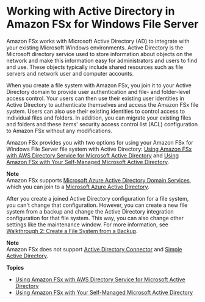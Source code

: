 # Working with Active Directory in Amazon FSx for Windows File Server<a name="aws-ad-integration-fsxW"></a>

Amazon FSx works with Microsoft Active Directory \(AD\) to integrate with your existing Microsoft Windows environments\. Active Directory is the Microsoft directory service used to store information about objects on the network and make this information easy for administrators and users to find and use\. These objects typically include shared resources such as file servers and network user and computer accounts\. 

When you create a file system with Amazon FSx, you join it to your Active Directory domain to provide user authentication and file\- and folder\-level access control\. Your users can then use their existing user identities in Active Directory to authenticate themselves and access the Amazon FSx file system\. Users can also use their existing identities to control access to individual files and folders\. In addition, you can migrate your existing files and folders and these items' security access control list \(ACL\) configuration to Amazon FSx without any modifications\. 

Amazon FSx provides you with two options for using your Amazon FSx for Windows File Server file system with Active Directory: [Using Amazon FSx with AWS Directory Service for Microsoft Active Directory](fsx-aws-managed-ad.md) and [Using Amazon FSx with Your Self\-Managed Microsoft Active Directory](self-managed-AD.md)\. 

**Note**  
Amazon FSx supports [Microsoft Azure Active Directory Domain Services](https://docs.microsoft.com/en-us/azure/active-directory-domain-services/overview), which you can join to a [Microsoft Azure Active Directory](https://docs.microsoft.com/en-us/azure/active-directory/fundamentals/active-directory-whatis)\.

After you create a joined Active Directory configuration for a file system, you can't change that configuration\. However, you can create a new file system from a backup and change the Active Directory integration configuration for that file system\. This way, you can also change other settings like the maintenance window\. For more information, see [Walkthrough 2: Create a File System from a Backup](walkthrough02-create-from-backup.md)\. 

**Note**  
Amazon FSx does not support [Active Directory Connector](https://docs.aws.amazon.com/directoryservice/latest/admin-guide/directory_ad_connector.html) and [Simple Active Directory](https://docs.aws.amazon.com/directoryservice/latest/admin-guide/directory_simple_ad.html)\.

**Topics**
+ [Using Amazon FSx with AWS Directory Service for Microsoft Active Directory](fsx-aws-managed-ad.md)
+ [Using Amazon FSx with Your Self\-Managed Microsoft Active Directory](self-managed-AD.md)